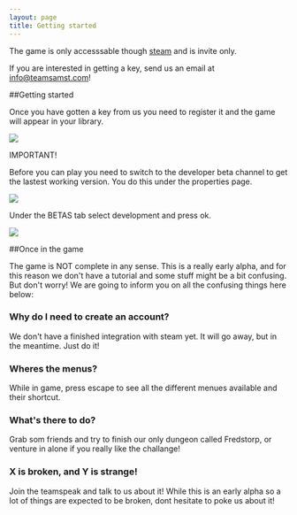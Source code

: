 ```yaml
---
layout: page
title: Getting started
---
```


The game is only accesssable though [steam](https://store.steampowered.com/) and is invite only.

If you are interested in getting a key, send us an email at [info@teamsamst.com](mailto://info@teamsamst.com)!

##Getting started

Once you have gotten a key from us you need to register it and the game will appear in your library. 

<a href="/images/getting-started/steam1.png" class="image-link"><img class="full" src="/images/getting-started/steam1.png" /></a>

IMPORTANT!

Before you can play you need to switch to the developer beta channel to get the lastest working version. You do this under the properties page.

<a href="/images/getting-started/steam2.png" class="image-link"><img class="full" src="/images/getting-started/steam2.png" /></a>

Under the BETAS tab select development and press ok.

<a href="/images/getting-started/steam3.png" class="image-link"><img class="full" src="/images/getting-started/steam3.png" /></a>



##Once in the game

The game is NOT complete in any sense. This is a really early alpha, and for this reason we don't have a tutorial and some stuff might be a bit confusing. But don't worry! We are going to inform you on all the confusing things here below:

### Why do I need to create an account?
We don't have a finished integration with steam yet. It will go away, but in the meantime. Just do it!

### Wheres the menus?
While in game, press escape to see all the different menues available and their shortcut.

### What's there to do?
Grab som friends and try to finish our only dungeon called Fredstorp, or venture in alone if you really like the challange! 

### X is broken, and Y is strange!
Join the teamspeak and talk to us about it! While this is an early alpha so a lot of things are expected to be broken, dont hesitate to poke us about it!

